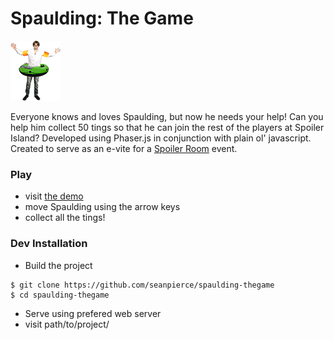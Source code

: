 # Spaulding: The Game

<img src="assets/spaulding.png">

Everyone knows and loves Spaulding, but now he needs your help! Can you help him collect 50 tings so that he can join the rest of the players at Spoiler Island? Developed using Phaser.js in conjunction with plain ol' javascript. Created to serve as an e-vite for a <a href="https://spoilerroom.net">Spoiler Room</a> event.

### Play
* visit <a href="https://seanpierce.github.io/spaulding-thegame/">the demo</a>
* move Spaulding using the arrow keys
* collect all the tings!

### Dev Installation
* Build the project
```shell
$ git clone https://github.com/seanpierce/spaulding-thegame
$ cd spaulding-thegame
```
* Serve using prefered web server
* visit path/to/project/
